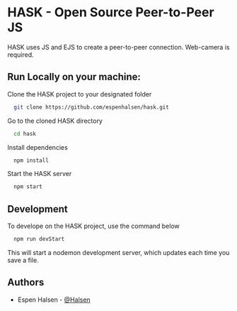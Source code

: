 
# HASK - Open Source Peer-to-Peer JS

HASK uses JS and EJS to create a peer-to-peer connection. Web-camera is required. 


## Run Locally on your machine:

Clone the HASK project to your designated folder

```bash
  git clone https://github.com/espenhalsen/hask.git
```

Go to the cloned HASK directory

```bash
  cd hask
```

Install dependencies

```bash
  npm install
```

Start the HASK server

```bash
  npm start
```


## Development

To develope on the HASK project, use the command below

```bash
  npm run devStart
```
This will start a nodemon development server, which updates each time you save a file.

## Authors

- Espen Halsen - [@Halsen](https://www.github.com/espenhalsen)

